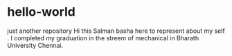 # hello-world
just another repository
Hi this Salman basha here to represent about my self .
I completed my graduation in the streem of mechanical in Bharath University Chennai.

